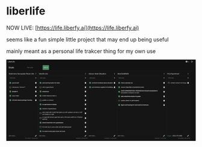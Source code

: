 # liberlife

NOW LIVE: [https://life.liberfy.ai](https://life.liberfy.ai)

seems like a fun simple little project that may end up being useful

mainly meant as a personal life trakcer thing for my own use

![App Preview](/preview.png)
